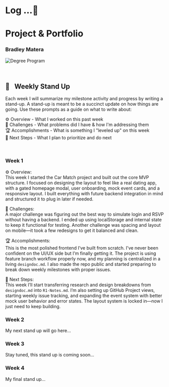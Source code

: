 # Log ...🚀 

# Project & Portfolio  
### Bradley Matera  

![Degree Program](https://img.shields.io/badge/degree-web%20development-blue.svg)&nbsp;  

<br>

## 📢 &nbsp; Weekly Stand Up

Each week I will summarize my milestone activity and progress by writing a stand-up. A stand-up is meant to be a succinct update on how things are going. Use these prompts as a guide on what to write about:

⚙️ Overview - What I worked on this past week  
🌵 Challenges - What problems did I have & how I'm addressing them  
🏆 Accomplishments - What is something I "leveled up" on this week  
🔮 Next Steps - What I plan to prioritize and do next  

<br>

### Week 1

⚙️ Overview:  
This week I started the Car Match project and built out the core MVP structure. I focused on designing the layout to feel like a real dating app, with a gated homepage modal, user onboarding, mock event cards, and a responsive layout. I built everything with future backend integration in mind and structured it to plug in later if needed.  

🌵 Challenges:  
A major challenge was figuring out the best way to simulate login and RSVP without having a backend. I ended up using localStorage and internal state to keep it functional for testing. Another challenge was spacing and layout on mobile—it took a few redesigns to get it balanced and clean.  

🏆 Accomplishments:  
This is the most polished frontend I’ve built from scratch. I’ve never been confident on the UI/UX side but I’m finally getting it. The project is using feature branch workflow properly now, and my planning is centralized in a living `designdoc.md`. I also made the repo public and started preparing to break down weekly milestones with proper issues.  

🔮 Next Steps:  
This week I’ll start transferring research and design breakdowns from `designdoc.md` into `R1-Notes.md`. I’m also setting up GitHub Project views, starting weekly issue tracking, and expanding the event system with better mock user behavior and error states. The layout system is locked in—now I just need to keep building.

### Week 2

My next stand up will go here...

### Week 3

Stay tuned, this stand up is coming soon...

### Week 4

My final stand up...

<br>
